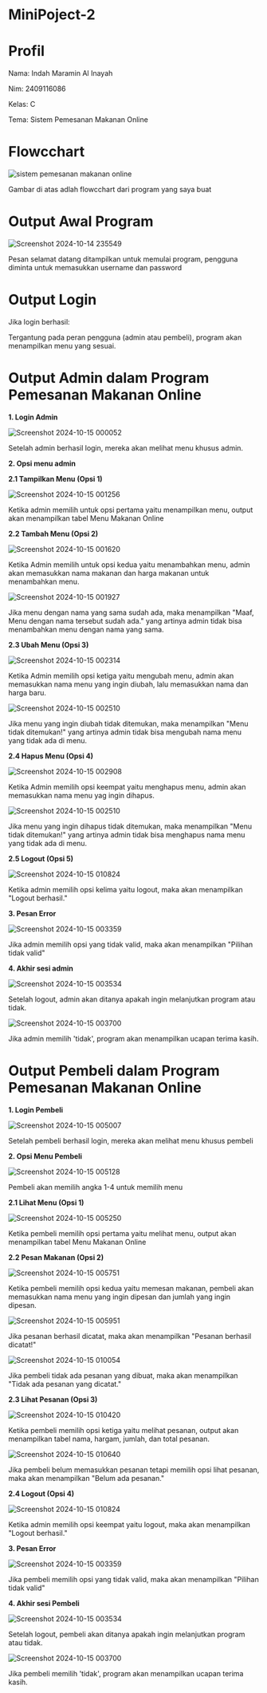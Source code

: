 # MiniPoject-2
# Profil
Nama: Indah Maramin Al Inayah

Nim: 2409116086

Kelas: C

Tema: Sistem Pemesanan Makanan Online

# Flowcchart

![sistem pemesanan makanan online](https://github.com/user-attachments/assets/2d43286b-349a-48e6-b132-96774d9cd615)

Gambar di atas adlah flowcchart dari program yang saya buat

# Output Awal Program

![Screenshot 2024-10-14 235549](https://github.com/user-attachments/assets/dc17a6bf-bf6b-41e4-beff-c96a5e1141e8)

Pesan selamat datang ditampilkan untuk memulai program, pengguna diminta untuk memasukkan username dan password

# Output Login

Jika login berhasil:

Tergantung pada peran pengguna (admin atau pembeli), program akan menampilkan menu yang sesuai.

# Output Admin dalam Program Pemesanan Makanan Online

**1. Login Admin**

![Screenshot 2024-10-15 000052](https://github.com/user-attachments/assets/1a9849c4-3192-4028-89ed-73b29a1274d5)

Setelah admin berhasil login, mereka akan melihat menu khusus admin.

**2. Opsi menu admin**

**2.1 Tampilkan Menu (Opsi 1)**

![Screenshot 2024-10-15 001256](https://github.com/user-attachments/assets/3762f43a-096c-4aa5-96b1-42a3a44bf24d)

Ketika admin memilih untuk opsi pertama yaitu menampilkan menu, output akan menampilkan tabel Menu Makanan Online

**2.2 Tambah Menu (Opsi 2)**

![Screenshot 2024-10-15 001620](https://github.com/user-attachments/assets/e890824f-7eb0-471a-afe3-f5f423f64018)

Ketika Admin memilih untuk opsi kedua yaitu menambahkan menu, admin akan memasukkan nama makanan dan harga makanan untuk menambahkan menu.

![Screenshot 2024-10-15 001927](https://github.com/user-attachments/assets/5dd90c78-bef6-4a21-a6f2-610573eeb9dd)

Jika menu dengan nama yang sama sudah ada, maka menampilkan "Maaf, Menu dengan nama tersebut sudah ada." yang artinya admin tidak bisa menambahkan menu dengan nama yang sama.

**2.3 Ubah Menu (Opsi 3)**

![Screenshot 2024-10-15 002314](https://github.com/user-attachments/assets/42b70f15-9f04-41a7-94c1-7aa37d149b94)

Ketika Admin memilih opsi ketiga yaitu mengubah menu, admin akan memasukkan nama menu yang ingin diubah, lalu memasukkan nama dan harga baru.

![Screenshot 2024-10-15 002510](https://github.com/user-attachments/assets/5f7ccc26-de65-47d5-87e9-378ed9e5c34f)

Jika menu yang ingin diubah tidak ditemukan, maka menampilkan "Menu tidak ditemukan!" yang artinya admin tidak bisa mengubah nama menu yang tidak ada di menu.

**2.4 Hapus Menu (Opsi 4)**

![Screenshot 2024-10-15 002908](https://github.com/user-attachments/assets/fc670793-f7d9-4932-afd7-35ecde4a3f82)

Ketika Admin memilih opsi keempat yaitu menghapus menu, admin akan memasukkan nama menu yag ingin dihapus.

![Screenshot 2024-10-15 002510](https://github.com/user-attachments/assets/67078d61-326f-4ad8-b46b-cc3e9576cb1e)

Jika menu yang ingin dihapus tidak ditemukan, maka menampilkan "Menu tidak ditemukan!" yang artinya admin tidak bisa menghapus nama menu yang tidak ada di menu.

**2.5 Logout (Opsi 5)**

![Screenshot 2024-10-15 010824](https://github.com/user-attachments/assets/8a37a32b-802a-42c9-9bc5-e412ce280a4f)

Ketika admin memilih opsi kelima yaitu logout, maka akan menampilkan "Logout berhasil."

**3. Pesan Error**

![Screenshot 2024-10-15 003359](https://github.com/user-attachments/assets/11618f5f-9035-4414-a73f-ee8f79467991)

Jika admin memilih opsi yang tidak valid, maka akan menampilkan "Pilihan tidak valid"

**4. Akhir sesi admin**

![Screenshot 2024-10-15 003534](https://github.com/user-attachments/assets/ad5d5f1a-eea3-4080-ad60-0529a9a176e5)

Setelah logout, admin akan ditanya apakah ingin melanjutkan program atau tidak.

![Screenshot 2024-10-15 003700](https://github.com/user-attachments/assets/48f20c89-93c4-42f1-b481-eed21f34020c)

Jika admin memilih 'tidak', program akan menampilkan ucapan terima kasih.

# Output Pembeli dalam Program Pemesanan Makanan Online

**1. Login Pembeli**

![Screenshot 2024-10-15 005007](https://github.com/user-attachments/assets/47a85776-8af6-41b8-a181-46004ab47a76)

Setelah pembeli berhasil login, mereka akan melihat menu khusus pembeli

**2. Opsi Menu Pembeli**

![Screenshot 2024-10-15 005128](https://github.com/user-attachments/assets/bb45634d-392c-4d33-925c-a5315f5824f4)

Pembeli akan memilih angka 1-4 untuk memilih menu

**2.1 Lihat Menu (Opsi 1)**

![Screenshot 2024-10-15 005250](https://github.com/user-attachments/assets/6aefd290-d23f-4d58-be30-d890c982dcb7)

Ketika pembeli memilih opsi pertama yaitu melihat menu, output akan menampilkan tabel Menu Makanan Online

**2.2 Pesan Makanan (Opsi 2)**

![Screenshot 2024-10-15 005751](https://github.com/user-attachments/assets/b920341a-c5f5-4e4c-9dfc-b94e735ab6bb)

Ketika pembeli memilih opsi kedua yaitu memesan makanan, pembeli akan memasukkan nama menu yang ingin dipesan dan jumlah yang ingin dipesan. 

![Screenshot 2024-10-15 005951](https://github.com/user-attachments/assets/8397af30-b685-425c-a882-fd18007fe2af)

Jika pesanan berhasil dicatat, maka akan menampilkan "Pesanan berhasil dicatat!"

![Screenshot 2024-10-15 010054](https://github.com/user-attachments/assets/1d2bf421-d410-4485-b3cd-35265bb9006f)

Jika pembeli tidak ada pesanan yang dibuat, maka akan menampilkan "Tidak ada pesanan yang dicatat."

**2.3 Lihat Pesanan (Opsi 3)**

![Screenshot 2024-10-15 010420](https://github.com/user-attachments/assets/b0a4ef56-6bb1-4fea-9198-8a4f67a52850)

Ketika pembeli memilih opsi ketiga yaitu melihat pesanan,  output akan menampilkan tabel nama, hargam, jumlah, dan total pesanan. 

![Screenshot 2024-10-15 010640](https://github.com/user-attachments/assets/20aaeeaa-cbd3-40e2-8e44-22859357d46e)

Jika pembeli belum memasukkan pesanan tetapi memilih opsi lihat pesanan, maka akan menampilkan "Belum ada pesanan."

**2.4 Logout (Opsi 4)**

![Screenshot 2024-10-15 010824](https://github.com/user-attachments/assets/f8983c34-bf75-41ab-bbd2-700d9bd9c401)

Ketika admin memilih opsi keempat yaitu logout, maka akan menampilkan "Logout berhasil."

**3. Pesan Error**

![Screenshot 2024-10-15 003359](https://github.com/user-attachments/assets/11618f5f-9035-4414-a73f-ee8f79467991)

Jika pembeli memilih opsi yang tidak valid, maka akan menampilkan "Pilihan tidak valid"

**4. Akhir sesi Pembeli**

![Screenshot 2024-10-15 003534](https://github.com/user-attachments/assets/ad5d5f1a-eea3-4080-ad60-0529a9a176e5)

Setelah logout, pembeli akan ditanya apakah ingin melanjutkan program atau tidak.

![Screenshot 2024-10-15 003700](https://github.com/user-attachments/assets/48f20c89-93c4-42f1-b481-eed21f34020c)

Jika pembeli memilih 'tidak', program akan menampilkan ucapan terima kasih.

